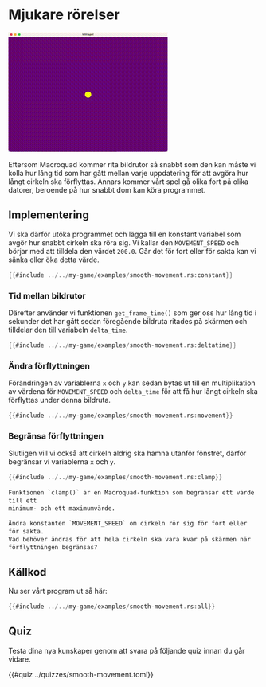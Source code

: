# Mjukare rörelser

![Screenshot](images/smooth-movement.gif#center)

Eftersom Macroquad kommer rita bildrutor så snabbt som den kan måste vi kolla
hur lång tid som har gått mellan varje uppdatering för att avgöra hur långt
cirkeln ska förflyttas. Annars kommer vårt spel gå olika fort på olika
datorer, beroende på hur snabbt dom kan köra programmet.

## Implementering

Vi ska därför utöka programmet och lägga till en konstant variabel som avgör
hur snabbt cirkeln ska röra sig. Vi kallar den `MOVEMENT_SPEED` och börjar med
att tilldela den värdet `200.0`. Går det för fort eller för sakta kan vi sänka
eller öka detta värde.

```rust
{{#include ../../my-game/examples/smooth-movement.rs:constant}}
```

### Tid mellan bildrutor

Därefter använder vi funktionen `get_frame_time()` som ger oss hur lång tid i
sekunder det har gått sedan föregående bildruta ritades på skärmen och
tilldelar den till variabeln `delta_time`.

```rust
{{#include ../../my-game/examples/smooth-movement.rs:deltatime}}
```

### Ändra förflyttningen

Förändringen av variablerna `x` och `y` kan sedan bytas ut till en
multiplikation av värdena för `MOVEMENT_SPEED` och `delta_time` för att få hur
långt cirkeln ska förflyttas under denna bildruta.

```rust [hl,2,5,8,11]
{{#include ../../my-game/examples/smooth-movement.rs:movement}}
```

### Begränsa förflyttningen

Slutligen vill vi också att cirkeln aldrig ska hamna utanför fönstret, därför
begränsar vi variablerna `x` och `y`.

```rust
{{#include ../../my-game/examples/smooth-movement.rs:clamp}}
```

```admonish info
Funktionen `clamp()` är en Macroquad-funktion som begränsar ett värde till ett
minimum- och ett maximumvärde.
```

```admonish tip title="Utmaning" class="challenge"
Ändra konstanten `MOVEMENT_SPEED` om cirkeln rör sig för fort eller för sakta.
Vad behöver ändras för att hela cirkeln ska vara kvar på skärmen när
förflyttningen begränsas?
```

<div class="no-page-break">

## Källkod

Nu ser vårt program ut så här:

```rust
{{#include ../../my-game/examples/smooth-movement.rs:all}}
```
</div>

## Quiz

Testa dina nya kunskaper genom att svara på följande quiz innan du går vidare.

{{#quiz ../quizzes/smooth-movement.toml}}
